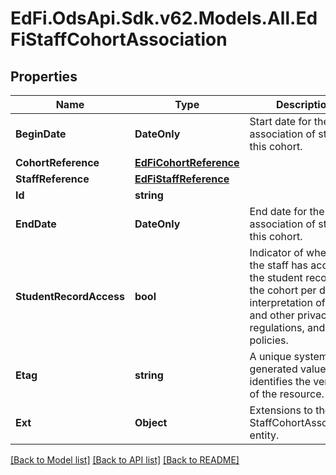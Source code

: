 # EdFi.OdsApi.Sdk.v62.Models.All.EdFiStaffCohortAssociation

## Properties

Name | Type | Description | Notes
------------ | ------------- | ------------- | -------------
**BeginDate** | **DateOnly** | Start date for the association of staff to this cohort. | 
**CohortReference** | [**EdFiCohortReference**](EdFiCohortReference.md) |  | 
**StaffReference** | [**EdFiStaffReference**](EdFiStaffReference.md) |  | 
**Id** | **string** |  | [optional] 
**EndDate** | **DateOnly** | End date for the association of staff to this cohort. | [optional] 
**StudentRecordAccess** | **bool** | Indicator of whether the staff has access to the student records of the cohort per district interpretation of FERPA and other privacy laws, regulations, and policies. | [optional] 
**Etag** | **string** | A unique system-generated value that identifies the version of the resource. | [optional] 
**Ext** | **Object** | Extensions to the StaffCohortAssociation entity. | [optional] 

[[Back to Model list]](../../README.md#documentation-for-models) [[Back to API list]](../../README.md#documentation-for-api-endpoints) [[Back to README]](../../README.md)

